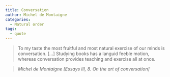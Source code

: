 ```yaml
---
title: Conversation
author: Michel de Montaigne
categories:
  - Natural order
tags:
  - quote
---
```


> To my taste the most fruitful and most natural exercise of our minds is conversation. [...] Studying books has a languid feeble motion, whereas conversation provides teaching and exercise all at once.

> <cite>Michel de Montaigne [Essays III, 8. On the art of conversation]</cite>
